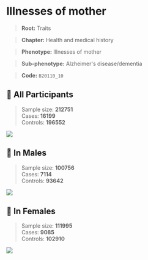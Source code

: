 # Illnesses of mother
> **Root:** Traits  

> **Chapter:** Health and medical history  

> **Phenotype:** Illnesses of mother  

> **Sub-phenotype:** Alzheimer's disease/dementia  

> **Code:** `B20110_10`

## 🧪 All Participants  
> Sample size: **212751**  
> Cases: **16199**  
> Controls: **196552**
<img src="/Traits/Figures/ALL/B20110_10.png"/>
<CsvTable src="/Traits_Data/ALL/LG_B20110_10.csv" label="🔍 View full results" />

## 👨 In Males  
> Sample size: **100756**  
> Cases: **7114**  
> Controls: **93642**
<img src="/Traits/Figures/Male/B20110_10.png"/>
<CsvTable src="/Traits_Data/Male/LG_B20110_10.csv" label="🔍 View full results" />

## 👩 In Females  
> Sample size: **111995**  
> Cases: **9085**  
> Controls: **102910**
<img src="/Traits/Figures/Female/B20110_10.png"/>
<CsvTable src="/Traits_Data/Female/LG_B20110_10.csv" label="🔍 View full results" />
